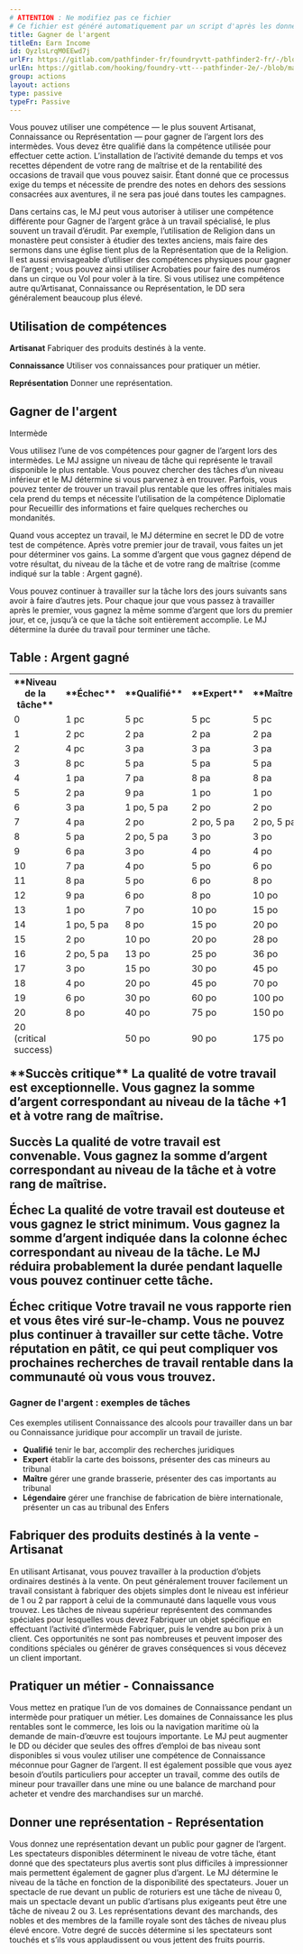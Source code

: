 ```yaml
---
# ATTENTION : Ne modifiez pas ce fichier
# Ce fichier est généré automatiquement par un script d'après les données du module Foundry VTT officiel et de sa traduction
title: Gagner de l'argent
titleEn: Earn Income
id: QyzlsLrqM0EEwd7j
urlFr: https://gitlab.com/pathfinder-fr/foundryvtt-pathfinder2-fr/-/blob/master/data/actions/QyzlsLrqM0EEwd7j.htm
urlEn: https://gitlab.com/hooking/foundry-vtt---pathfinder-2e/-/blob/master/packs/data/actions.db/earn-income.json
group: actions
layout: actions
type: passive
typeFr: Passive
---
```

Vous pouvez utiliser une compétence — le plus souvent Artisanat, Connaissance ou Représentation — pour gagner de l’argent lors des intermèdes. Vous devez être qualifié dans la compétence utilisée pour effectuer cette action. L’installation de l’activité demande du temps et vos recettes dépendent de votre rang de maîtrise et de la rentabilité des occasions de travail que vous pouvez saisir. Étant donné que ce processus exige du temps et nécessite de prendre des notes en dehors des sessions consacrées aux aventures, il ne sera pas joué dans toutes les campagnes.

Dans certains cas, le MJ peut vous autoriser à utiliser une compétence différente pour Gagner de l’argent grâce à un travail spécialisé, le plus souvent un travail d’érudit. Par exemple, l’utilisation de Religion dans un monastère peut consister à étudier des textes anciens, mais faire des sermons dans une église tient plus de la Représentation que de la Religion. Il est aussi envisageable d’utiliser des compétences physiques pour gagner de l’argent ; vous pouvez ainsi utiliser Acrobaties pour faire des numéros dans un cirque ou Vol pour voler à la tire. Si vous utilisez une compétence autre qu’Artisanat, Connaissance ou Représentation, le DD sera généralement beaucoup plus élevé.

## Utilisation de compétences

**Artisanat** Fabriquer des produits destinés à la vente.

**Connaissance** Utiliser vos connaissances pour pratiquer un métier.

**Représentation** Donner une représentation.

## Gagner de l'argent

<span class="trait" title="Une activité qui demande au moins un jour et s'accomplit uniquement lors d'un intermède porte le trait intermède.">Intermède</a>

Vous utilisez l’une de vos compétences pour gagner de l’argent lors des intermèdes. Le MJ assigne un niveau de tâche qui représente le travail disponible le plus rentable. Vous pouvez chercher des tâches d’un niveau inférieur et le MJ détermine si vous parvenez à en trouver. Parfois, vous pouvez tenter de trouver un travail plus rentable que les offres initiales mais cela prend du temps et nécessite l’utilisation de la compétence Diplomatie pour Recueillir des informations et faire quelques recherches ou mondanités.

Quand vous acceptez un travail, le MJ détermine en secret le DD de votre test de compétence. Après votre premier jour de travail, vous faites un jet pour déterminer vos gains. La somme d’argent que vous gagnez dépend de votre résultat, du niveau de la tâche et de votre rang de maîtrise (comme indiqué sur la table : Argent gagné).

Vous pouvez continuer à travailler sur la tâche lors des jours suivants sans avoir à faire d’autres jets. Pour chaque jour que vous passez à travailler après le premier, vous gagnez la même somme d’argent que lors du premier jour, et ce, jusqu’à ce que la tâche soit entièrement accomplie. Le MJ détermine la durée du travail pour terminer une tâche.

<h2>Table : Argent gagné

<table class="pf2-table">
<thead>
<tr>
<th>**Niveau de la tâche**</th>
<th>**Échec**</th>
<th>**Qualifié**</th>
<th>**Expert**</th>
<th>**Maître**</th>
<th>**Légendaire**</th>
</tr>
<tr>
<td>0</td>
<td>1 pc</td>
<td>5 pc</td>
<td>5 pc</td>
<td>5 pc</td>
<td>5 pc</td>
</tr>
<tr>
<td>1</td>
<td>2 pc</td>
<td>2 pa</td>
<td>2 pa</td>
<td>2 pa</td>
<td>2 pa</td>
</tr>
<tr>
<td>2</td>
<td>4 pc</td>
<td>3 pa</td>
<td>3 pa</td>
<td>3 pa</td>
<td>3 pa</td>
</tr>
<tr>
<td>3</td>
<td>8 pc</td>
<td>5 pa</td>
<td>5 pa</td>
<td>5 pa</td>
<td>5 pa</td>
</tr>
<tr>
<td>4</td>
<td>1 pa</td>
<td>7 pa</td>
<td>8 pa</td>
<td>8 pa</td>
<td>8 pa</td>
</tr>
<tr>
<td>5</td>
<td>2 pa</td>
<td>9 pa</td>
<td>1 po</td>
<td>1 po</td>
<td>1 po</td>
</tr>
<tr>
<td>6</td>
<td>3 pa</td>
<td>1 po, 5 pa</td>
<td>2 po</td>
<td>2 po</td>
<td>2 po</td>
</tr>
<tr>
<td>7</td>
<td>4 pa</td>
<td>2 po</td>
<td>2 po, 5 pa</td>
<td>2 po, 5 pa</td>
<td>2 po, 5 pa</td>
</tr>
<tr>
<td>8</td>
<td>5 pa</td>
<td>2 po, 5 pa</td>
<td>3 po</td>
<td>3 po</td>
<td>3 po</td>
</tr>
<tr>
<td>9</td>
<td>6 pa</td>
<td>3 po</td>
<td>4 po</td>
<td>4 po</td>
<td>4 po</td>
</tr>
<tr>
<td>10</td>
<td>7 pa</td>
<td>4 po</td>
<td>5 po</td>
<td>6 po</td>
<td>6 po</td>
</tr>
<tr>
<td>11</td>
<td>8 pa</td>
<td>5 po</td>
<td>6 po</td>
<td>8 po</td>
<td>8 po</td>
</tr>
<tr>
<td>12</td>
<td>9 pa</td>
<td>6 po</td>
<td>8 po</td>
<td>10 po</td>
<td>10 po</td>
</tr>
<tr>
<td>13</td>
<td>1 po</td>
<td>7 po</td>
<td>10 po</td>
<td>15 po</td>
<td>15 po</td>
</tr>
<tr>
<td>14</td>
<td>1 po, 5 pa</td>
<td>8 po</td>
<td>15 po</td>
<td>20 po</td>
<td>20 po</td>
</tr>
<tr>
<td>15</td>
<td>2 po</td>
<td>10 po</td>
<td>20 po</td>
<td>28 po</td>
<td>28 po</td>
</tr>
<tr>
<td>16</td>
<td>2 po, 5 pa</td>
<td>13 po</td>
<td>25 po</td>
<td>36 po</td>
<td>40 po</td>
</tr>
<tr>
<td>17</td>
<td>3 po</td>
<td>15 po</td>
<td>30 po</td>
<td>45 po</td>
<td>55 po</td>
</tr>
<tr>
<td>18</td>
<td>4 po</td>
<td>20 po</td>
<td>45 po</td>
<td>70 po</td>
<td>90 po</td>
</tr>
<tr>
<td>19</td>
<td>6 po</td>
<td>30 po</td>
<td>60 po</td>
<td>100 po</td>
<td>130 po</td>
</tr>
<tr>
<td>20</td>
<td>8 po</td>
<td>40 po</td>
<td>75 po</td>
<td>150 po</td>
<td>200 po</td>
</tr>
<tr>
<td>20 (critical success)</td>
<td> </td>
<td>50 po</td>
<td>90 po</td>
<td>175 po</td>
<td>300 po</td>
</tr>
</tbody>
</table>
**Succès critique** La qualité de votre travail est exceptionnelle. Vous gagnez la somme d’argent correspondant au niveau de la tâche +1 et à votre rang de maîtrise.

**Succès** La qualité de votre travail est convenable. Vous gagnez la somme d’argent correspondant au niveau de la tâche et à votre rang de maîtrise.

**Échec** La qualité de votre travail est douteuse et vous gagnez le strict minimum. Vous gagnez la somme d’argent indiquée dans la colonne échec correspondant au niveau de la tâche. Le MJ réduira probablement la durée pendant laquelle vous pouvez continuer cette tâche.

**Échec critique** Votre travail ne vous rapporte rien et vous êtes viré sur‑le‑champ. Vous ne pouvez plus continuer à travailler sur cette tâche. Votre réputation en pâtit, ce qui peut compliquer vos prochaines recherches de travail rentable dans la communauté où vous vous trouvez.

 

### Gagner de l'argent : exemples de tâches

Ces exemples utilisent Connaissance des alcools pour travailler dans un bar ou Connaissance juridique pour accomplir un travail de juriste.



- **Qualifié** tenir le bar, accomplir des recherches juridiques
- **Expert** établir la carte des boissons, présenter des cas mineurs au tribunal
- **Maître** gérer une grande brasserie, présenter des cas importants au tribunal
- **Légendaire** gérer une franchise de fabrication de bière internationale, présenter un cas au tribunal des Enfers


## Fabriquer des produits destinés à la vente - Artisanat

En utilisant Artisanat, vous pouvez travailler à la production d’objets ordinaires destinés à la vente. On peut généralement trouver facilement un travail consistant à fabriquer des objets simples dont le niveau est inférieur de 1 ou 2 par rapport à celui de la communauté dans laquelle vous vous trouvez. Les tâches de niveau supérieur représentent des commandes spéciales pour lesquelles vous devez Fabriquer un objet spécifique en effectuant l’activité d’intermède Fabriquer, puis le vendre au bon prix à un client. Ces opportunités ne sont pas nombreuses et peuvent imposer des conditions spéciales ou générer de graves conséquences si vous décevez un client important.

## Pratiquer un métier - Connaissance

Vous mettez en pratique l’un de vos domaines de Connaissance pendant un intermède pour pratiquer un métier. Les domaines de Connaissance les plus rentables sont le commerce, les lois ou la navigation maritime où la demande de main-d’œuvre est toujours importante. Le MJ peut augmenter le DD ou décider que seules des offres d’emploi de bas niveau sont disponibles si vous voulez utiliser une compétence de Connaissance méconnue pour Gagner de l’argent. Il est également possible que vous ayez besoin d’outils particuliers pour accepter un travail, comme des outils de mineur pour travailler dans une mine ou une balance de marchand pour acheter et vendre des marchandises sur un marché.

## Donner une représentation - Représentation

Vous donnez une représentation devant un public pour gagner de l’argent. Les spectateurs disponibles déterminent le niveau de votre tâche, étant donné que des spectateurs plus avertis sont plus difficiles à impressionner mais permettent également de gagner plus d’argent. Le MJ détermine le niveau de la tâche en fonction de la disponibilité des spectateurs. Jouer un spectacle de rue devant un public de roturiers est une tâche de niveau 0, mais un spectacle devant un public d’artisans plus exigeants peut être une tâche de niveau 2 ou 3. Les représentations devant des marchands, des nobles et des membres de la famille royale sont des tâches de niveau plus élevé encore. Votre degré de succès détermine si les spectateurs sont touchés et s’ils vous applaudissent ou vous jettent des fruits pourris.
